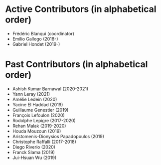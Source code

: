 Active Contributors (in alphabetical order)
===========================================

- Frédéric Blanqui (coordinator)
- Emilio Gallego (2018-)
- Gabriel Hondet (2019-)

Past Contributors (in alphabetical order)
=========================================

- Ashish Kumar Barnawal (2020-2021)
- Yann Leray (2021)
- Amélie Ledein (2020)
- Yacine El Haddad (2019)
- Guillaume Genestier (2019)
- François Lefoulon (2020)
- Rodolphe Lepigre (2017-2020)
- Rehan Malak (2019-2020)
- Houda Mouzoun (2019)
- Aristomenis-Dionysios Papadopoulos (2019)
- Christophe Raffalli (2017-2018)
- Diego Riverio (2020)
- Franck Slama (2019)
- Jui-Hsuan Wu (2019)
